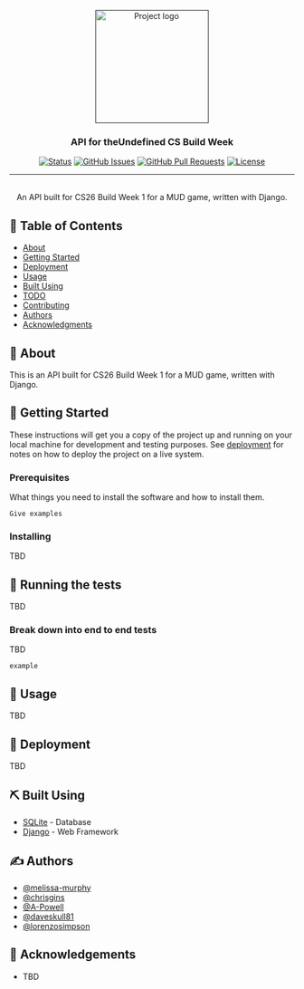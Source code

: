 <p align="center">
  <a href="" rel="noopener">
 <img width=200px height=200px src="https://i.imgur.com/6wj0hh6.jpg" alt="Project logo"></a>
</p>

<h3 align="center">API for theUndefined CS Build Week</h3>

<div align="center">

[![Status]()]()
[![GitHub Issues]()]()
[![GitHub Pull Requests]()]()
[![License]()](/LICENSE)

</div>

---

<p align="center"> 
    <br> 
An API built for CS26 Build Week 1 for a MUD game, written with Django.

</p>

## 📝 Table of Contents

- [About](#about)
- [Getting Started](#getting_started)
- [Deployment](#deployment)
- [Usage](#usage)
- [Built Using](#built_using)
- [TODO](../TODO.md)
- [Contributing](../CONTRIBUTING.md)
- [Authors](#authors)
- [Acknowledgments](#acknowledgement)

## 🧐 About <a name = "about"></a>

This is an API built for CS26 Build Week 1 for a MUD game, written with Django.

## 🏁 Getting Started <a name = "getting_started"></a>

These instructions will get you a copy of the project up and running on your local machine for development and testing purposes. See [deployment](#deployment) for notes on how to deploy the project on a live system.

### Prerequisites

What things you need to install the software and how to install them.

```
Give examples
```

### Installing

TBD

<!-- Add screenshot of running terminal -->

## 🔧 Running the tests <a name = "tests"></a>

TBD

### Break down into end to end tests

TBD

```
example
```

## 🎈 Usage <a name="usage"></a>

TBD

## 🚀 Deployment <a name = "deployment"></a>

TBD

## ⛏️ Built Using <a name = "built_using"></a>

- [SQLite](https://www.sqlite.org/index.html) - Database
- [Django](https://www.djangoproject.com/) - Web Framework

## ✍️ Authors <a name = "authors"></a>

- [@melissa-murphy](https://github.com/melissa-murphy) 
- [@chrisgins](https://github.com/chrisgins) 
- [@A-Powell](https://github.com/A-Powell) 
- [@daveskull81](https://github.com/daveskull81) 
- [@lorenzosimpson](https://github.com/lorenzosimpson) 



## 🎉 Acknowledgements <a name = "acknowledgement"></a>

- TBD
